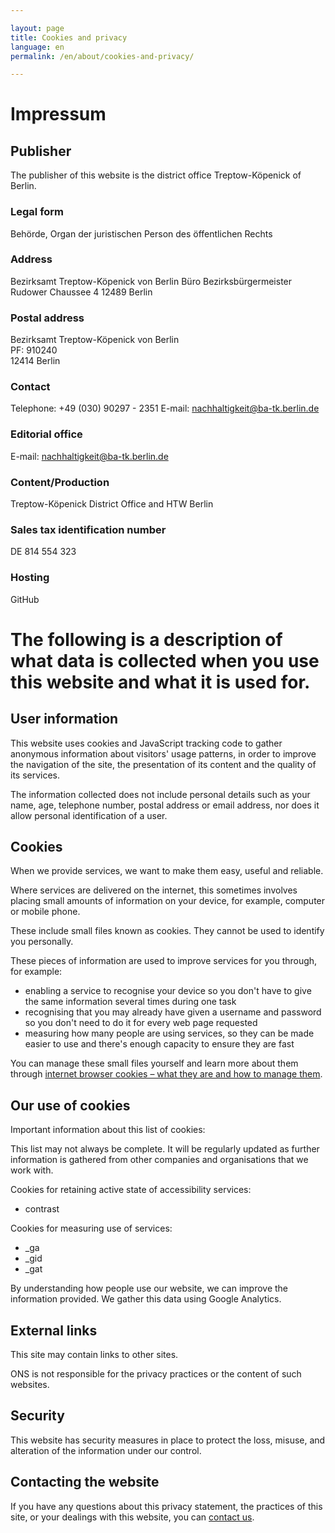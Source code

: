 ```yaml
---

layout: page
title: Cookies and privacy
language: en
permalink: /en/about/cookies-and-privacy/

---
```


# Impressum

## Publisher
The publisher of this website is the district office Treptow-Köpenick of Berlin. 

### Legal form										                       
Behörde, Organ der juristischen Person des öffentlichen Rechts

### Address
Bezirksamt Treptow-Köpenick von Berlin
Büro Bezirksbürgermeister
Rudower Chaussee 4
12489 Berlin 

### Postal address
Bezirksamt Treptow-Köpenick von Berlin						                             
PF: 910240										             
12414 Berlin

### Contact
Telephone: +49 (030) 90297 - 2351
E-mail: nachhaltigkeit@ba-tk.berlin.de 

### Editorial office
E-mail: nachhaltigkeit@ba-tk.berlin.de  

### Content/Production
Treptow-Köpenick District Office and HTW Berlin

### Sales tax identification number
DE 814 554 323 											

### Hosting
GitHub 

# The following is a description of what data is collected when you use this website and what it is used for.

## User information
This website uses cookies and JavaScript tracking code to gather anonymous information about visitors' usage patterns, in order to improve the navigation of the site, the presentation of its content and the quality of its services.

The information collected does not include personal details such as your name, age, telephone number, postal address or email address, nor does it allow personal identification of a user.

## Cookies
When we provide services, we want to make them easy, useful and reliable.

Where services are delivered on the internet, this sometimes involves placing small amounts of information on your device, for example, computer or mobile phone.

These include small files known as cookies. They cannot be used to identify you personally.

These pieces of information are used to improve services for you through, for example:

- enabling a service to recognise your device so you don't have to give the same information several times during one task
- recognising that you may already have given a username and password so you don't need to do it for every web page requested
- measuring how many people are using services, so they can be made easier to use and there's enough capacity to ensure they are fast

You can manage these small files yourself and learn more about them through [internet browser cookies – what they are and how to manage them](https://www.aboutcookies.org/).

## Our use of cookies
Important information about this list of cookies:

This list may not always be complete. It will be regularly updated as further information is gathered from other companies and organisations that we work with.

Cookies for retaining active state of accessibility services:

- contrast

Cookies for measuring use of services:

- _ga
- _gid
- _gat

By understanding how people use our website, we can improve the information provided. We gather this data using Google Analytics.

## External links
This site may contain links to other sites.

ONS is not responsible for the privacy practices or the content of such websites.

## Security
This website has security measures in place to protect the loss, misuse, and alteration of the information under our control.

## Contacting the website
If you have any questions about this privacy statement, the practices of this site, or your dealings with this website, you can [contact us](mailto:{{site.email_contacts.functional}}).
